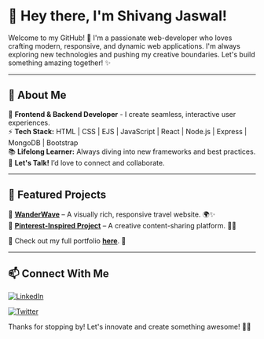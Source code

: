 # 👋 Hey there, I'm Shivang Jaswal!

Welcome to my GitHub! 🚀 I'm a passionate web-developer who loves crafting modern, responsive, and dynamic web applications. I'm always exploring new technologies and pushing my creative boundaries. Let's build something amazing together! ✨

---

## 🚀 About Me
🎨 **Frontend & Backend Developer** - I create seamless, interactive user experiences.  
⚡ **Tech Stack:** HTML | CSS | EJS | JavaScript | React | Node.js | Express | MongoDB | Bootstrap  
📚 **Lifelong Learner:** Always diving into new frameworks and best practices.  
💬 **Let's Talk!** I’d love to connect and collaborate.  

---

## 📌 Featured Projects
🔹 **[WanderWave](https://github.com/yourusername/wanderwave)** – A visually rich, responsive travel website. 🌍✨  
🔹 **[Pinterest-Inspired Project](https://github.com/yourusername/pinterest-clone)** – A creative content-sharing platform. 🎨📌  

📍 Check out my full portfolio **[here](https://yourportfolio.com)**. 🚀

---

## 📫 Connect With Me
[![LinkedIn](https://img.shields.io/badge/LinkedIn-Profile-blue?logo=linkedin)](https://linkedin.com/in/shivang-jaswal-b3bb2b346/)

[![Twitter](https://img.shields.io/badge/Twitter-Connect-blue?logo=twitter)](https://twitter.com/JaswalShivang)

Thanks for stopping by! Let's innovate and create something awesome! 🚀😃

